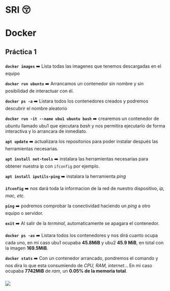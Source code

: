 # **SRI** :kissing_closed_eyes:

# Docker

## Práctica 1

### 

**`docker images`** :arrow_right: Lista todas las imagenes que tenemos descargadas en el equipo

**`docker run ubuntu`** :arrow_right: Arrancamos un contenedor sin nombre y sin posibilidad de interactuar con él.

**`docker ps -a`** :arrow_right: Listara todos los contenedores creados y podremos descubrir el nombre aleatorio

**`docker run -it --name ubu1 ubuntu bash`** :arrow_right: crearemos un contenedor de *ubuntu* llamado ubu1 que ejecutara *bash* y nos permitira ejecutarlo de forma interactiva y lo arrancara de inmediato.

**`apt update`** :arrow_right: actualizara los repositorios para poder instalar después las herramientas necesarias.

**`apt install net-tools`** :arrow_right: instalara las herramientas necesarias para obtener nuestra ip con `ifconfig` por ejemplo.

**`apt install iputils-ping`** :arrow_right: instalara la herramienta *ping*

**`ifconfig`** :arrow_right: nos dará toda la informacion de la red de nuestro dispositivo, *ip, mac, etc.*

**`ping`** :arrow_right: podremos comprobar la conectividad haciendo un *ping* a otro equipo o servidor.

**`exit`** :arrow_right: Al salir de la *terminal*, automaticamente se apagara el contenedor.

**`docker ps -as`** :arrow_right: Listara todos los contenedores y nos dirá cuanto ocupa cada uno, en mi caso ubu1 ocupaba **45.8MiB** y ubu2 **45.9 MiB**, en total con la imagen **169.5MiB**.

**`docker stats`** :arrow_right: Con un contenedor arrancado, pondremos el comando y nos dira lo que esta consumiendo de *CPU, RAM, internet*... En mi caso ocupaba **7742MiB** de *ram*, un **0.05% de la memoria total**.

###

![](https://www.divertysub.com/archivos/informacion/141027125507_ballenafranca.jpg)

